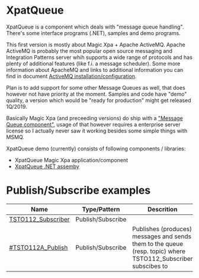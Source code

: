 # XpatQueue

XpatQueue is a component which deals with "message queue handling". There's some interface programs (.NET), samples and demo programs.  

This first version is mostly about Magic Xpa + Apache ActiveMQ. Apache ActiveMQ is probably the most popular open source messaging and Integration Patterns server whih supports a wide range of protocols and has plenty of additional features (like f.i. a message scheduler).  Some more information about ApacheMQ and links to additional information you can find in document [ActiveMQ installation/configuration](./ActiveMQ.md).  

Plan is to add support for some other Message Queues as well, that does however not have priority at the moment. Samples and code have "demo" quality, a version which would be "ready for production" might get released 1Q/2019.  

Basically Magic Xpa (and preceeding versions) do ship with a ["Message Queue component"](http://kb.magicsoftware.com/articles/bl_Reference/MESSAGEMessaging-Connectivity-xpa-3x), usage of that however requires a enterprise server license so I actually never saw it working besides some simple things with MSMQ.  

XpatQueue demo (currently) consists of following components / libraries:

- XpatQueue Magic Xpa application/component
- [XpatQueue .NET assemby](/XpaDemo/tree/master/XpaDemo/external/Dotnet/XpaTQueue)  

# Publish/Subscribe examples
| Name | Type/Pattern | Descrition |
| ---- | ---- | ---- |
|  [TSTO112_Subscriber](Samples/TSTO112_Subscriber.md) | Publish/Subscribe  |  |
|  [#TSTO112A_Publish]() | Publish/Subscribe  |  Publishes (produces) messages and sends them to the queue (resp. topic) where TSTO112_Subscriber subscibes to |

